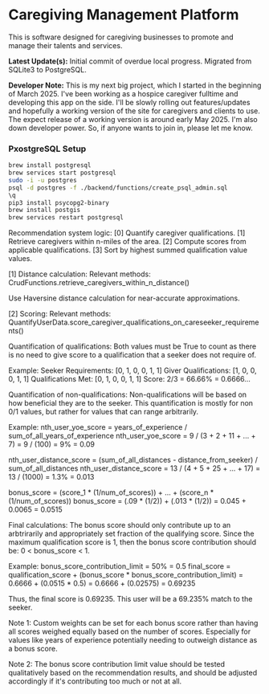 <h1>Caregiving Management Platform</h1>

This is software designed for caregiving businesses to promote and manage their talents and services.<br>

**Latest Update(s):** Initial commit of overdue local progress. Migrated from SQLite3 to PostgreSQL.<br>

**Developer Note:** This is my next big project, which I started in the beginning of March 2025. 
I've been working as a hospice caregiver fulltime and developing this app on the side. 
I'll be slowly rolling out features/updates and hopefully a working version of the site for caregivers and clients to use. 
The expect release of a working version is around early May 2025. 
I'm also down developer power. So, if anyone wants to join in, please let me know.

<h3>PxostgreSQL Setup</h3>

```bash
brew install postgresql
brew services start postgresql
sudo -i -u postgres
psql -d postgres -f ./backend/functions/create_psql_admin.sql
\q
pip3 install psycopg2-binary
brew install postgis
brew services restart postgresql
```

Recommendation system logic:
[0] Quantify caregiver qualifications.
[1] Retrieve caregivers within n-miles of the area.
[2] Compute scores from applicable qualifications.
[3] Sort by highest summed qualification value values.

[1] Distance calculation:
Relevant methods:
CrudFunctions.retrieve_caregivers_within_n_distance()

Use Haversine distance calculation for near-accurate
approximations.

[2] Scoring:
Relevant methods:
QuantifyUserData.score_caregiver_qualifications_on_careseeker_requirements()

Quantification of qualifications: Both values must be 
True to count as there is no need to give score to a
qualification that a seeker does not require of.

Example:
Seeker Requirements:  [0, 1, 0, 0, 1, 1]
Giver Qualifications: [1, 0, 0, 0, 1, 1]
Qualifications Met:   [0, 1, 0, 0, 1, 1]
Score:                2/3 = 66.66% = 0.6666...

Quantification of non-qualifications: Non-qualifications
will be based on how beneficial they are to the seeker. 
This quantification is mostly for non 0/1 values, but
rather for values that can range arbitrarily.

Example:
nth_user_yoe_score = years_of_experience / sum_of_all_years_of_experience
nth_user_yoe_score = 9 / (3 + 2 + 11 + ... + 7) 
                    = 9 / (100)
                    = 9%
                    = 0.09

nth_user_distance_score = (sum_of_all_distances - distance_from_seeker) / sum_of_all_distances
nth_user_distance_score = 13 / (4 + 5 + 25 + ... + 17)
                        = 13 / (1000)
                        = 1.3%
                        = 0.013

bonus_score = (score_1 * (1/num_of_scores)) + ... + (score_n * (1/num_of_scores))
bonus_score = (.09 * (1/2)) + (.013 * (1/2))
            = 0.045 + 0.0065
            = 0.0515

Final calculations: The bonus score should only contribute
up to an arbtrirarily and appropriately set fraction of the
qualifying score. Since the maximum qualification score is 1,
then the bonus score contribution should be: 0 < bonus_score < 1.

Example:
bonus_score_contribution_limit = 50% = 0.5
final_score = qualification_score + (bonus_score * bonus_score_contribution_limit)
            = 0.6666 + (0.0515 * 0.5)
            = 0.6666 + (0.02575)
            = 0.69235

Thus, the final score is 0.69235. This user will be a 69.235%
match to the seeker.

Note 1: Custom weights can be set for each bonus score rather
than having all scores weighed equally based on the number
of scores. Especially for values like years of experience
potentially needing to outweigh distance as a bonus score.

Note 2: The bonus score contribution limit value should be
tested qualitatively based on the recommendation results,
and should be adjusted accordingly if it's contributing too
much or not at all.
